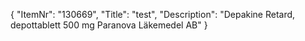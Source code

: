 {
  "ItemNr": "130669",
  "Title": "test",
  "Description": "Depakine Retard, depottablett 500 mg Paranova Läkemedel AB"
}